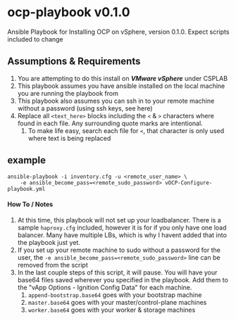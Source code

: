 # ocp-playbook v0.1.0
Ansible Playbook for Installing OCP on vSphere, version 0.1.0. Expect scripts included to change


## Assumptions & Requirements
1. You are attempting to do this install on **_VMware vSphere_** under CSPLAB
1. This playbook assumes you have ansible installed on the local machine you are running the playbook from
1. This playbook also assumes you can ssh in to your remote machine without a password (using ssh keys, see here)
1. Replace all `<text_here>` blocks including the `<` & `>` characters where found in each file. Any surrounding quote marks are intentional.
    1. To make life easy, search each file for `<`, that character is only used where text is being replaced

## example 
```
ansible-playbook -i inventory.cfg -u <remote_user_name> \
    -e ansible_become_pass=<remote_sudo_password> vOCP-Configure-playbook.yml
```
#### How To / Notes
1. At this time, this playbook will not set up your loadbalancer. There is a sample `haproxy.cfg` included, however it is for if you only have one load balancer. Many have multiple LBs, which is why I havent added that into the playbook just yet.
1. If you set up your remote machine to sudo without a password for the user, the `-e ansible_become_pass=<remote_sudo_password>` line can be removed from the script
1. In the last couple steps of this script, it will pause. You will have your base64 files saved wherever you specified in the playbook. Add them to the "vApp Options - Ignition Config Data" for each machine.
    1. `append-bootstrap.base64` goes with your bootstrap machine
    1. `master.base64` goes with your master/control-plane machines
    1. `worker.base64` goes with your worker & storage machines